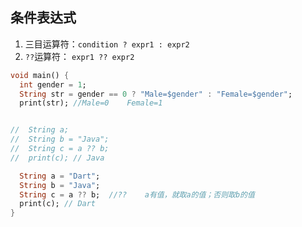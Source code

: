 ## 条件表达式

1. 三目运算符：`condition ? expr1 : expr2`
2. `??`运算符： `expr1 ?? expr2`

```dart
void main() {
  int gender = 1;
  String str = gender == 0 ? "Male=$gender" : "Female=$gender";
  print(str); //Male=0    Female=1


//  String a;
//  String b = "Java";
//  String c = a ?? b;
//  print(c); // Java

  String a = "Dart";
  String b = "Java";
  String c = a ?? b;  //??    a有值，就取a的值；否则取b的值
  print(c); // Dart
}
```